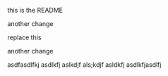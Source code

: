this is the README

another change

replace this

another change

asdfasdlfkj asdlkfj aslkdjf als;kdjf asldkfj asdlkfjasdlfj